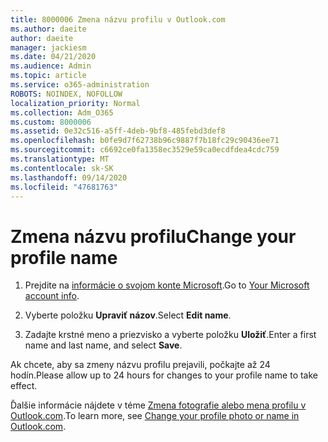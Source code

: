```yaml
---
title: 8000006 Zmena názvu profilu v Outlook.com
ms.author: daeite
author: daeite
manager: jackiesm
ms.date: 04/21/2020
ms.audience: Admin
ms.topic: article
ms.service: o365-administration
ROBOTS: NOINDEX, NOFOLLOW
localization_priority: Normal
ms.collection: Adm_O365
ms.custom: 8000006
ms.assetid: 0e32c516-a5ff-4deb-9bf8-485febd3def8
ms.openlocfilehash: b0fe9d7f62738b96c9887f7b18fc29c90436ee71
ms.sourcegitcommit: c6692ce0fa1358ec3529e59ca0ecdfdea4cdc759
ms.translationtype: MT
ms.contentlocale: sk-SK
ms.lasthandoff: 09/14/2020
ms.locfileid: "47681763"
---
```

# <a name="change-your-profile-name"></a><span data-ttu-id="e9f5d-102">Zmena názvu profilu</span><span class="sxs-lookup"><span data-stu-id="e9f5d-102">Change your profile name</span></span>

1. <span data-ttu-id="e9f5d-103">Prejdite na [informácie o svojom konte Microsoft](https://go.microsoft.com/fwlink/p/?linkid=860841).</span><span class="sxs-lookup"><span data-stu-id="e9f5d-103">Go to [Your Microsoft account info](https://go.microsoft.com/fwlink/p/?linkid=860841).</span></span>
    
2. <span data-ttu-id="e9f5d-104">Vyberte položku **Upraviť názov**.</span><span class="sxs-lookup"><span data-stu-id="e9f5d-104">Select **Edit name**.</span></span> 
    
3. <span data-ttu-id="e9f5d-105">Zadajte krstné meno a priezvisko a vyberte položku **Uložiť**.</span><span class="sxs-lookup"><span data-stu-id="e9f5d-105">Enter a first name and last name, and select **Save**.</span></span> 
    
<span data-ttu-id="e9f5d-106">Ak chcete, aby sa zmeny názvu profilu prejavili, počkajte až 24 hodín.</span><span class="sxs-lookup"><span data-stu-id="e9f5d-106">Please allow up to 24 hours for changes to your profile name to take effect.</span></span>
  
<span data-ttu-id="e9f5d-107">Ďalšie informácie nájdete v téme [Zmena fotografie alebo mena profilu v Outlook.com](https://go.microsoft.com/fwlink/?linkid=873110).</span><span class="sxs-lookup"><span data-stu-id="e9f5d-107">To learn more, see [Change your profile photo or name in Outlook.com](https://go.microsoft.com/fwlink/?linkid=873110).</span></span>
  

